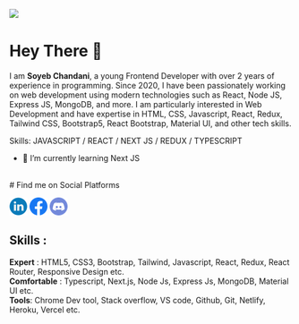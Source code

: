 ![](https://res.cloudinary.com/ddeqqfgaf/image/upload/f_auto,q_auto/atc8imuedbhn9j1x4dwe)

# Hey There 👋
I am **Soyeb Chandani**, a young Frontend Developer with over 2 years of experience in programming. Since 2020, I have been passionately working on web development using modern technologies such as React, Node JS, Express JS, MongoDB, and more. I am particularly interested in Web Development and have expertise in HTML, CSS, Javascript, React, Redux, Tailwind CSS, Bootstrap5, React Bootstrap, Material UI, and other tech skills.

Skills: JAVASCRIPT / REACT / NEXT JS / REDUX / TYPESCRIPT

- 🌱 I’m currently learning Next JS

<br/>
# Find me on Social Platforms

[![Linkedin](https://raw.githubusercontent.com/saadh393/saadh393/main/images/linkedin.png "Linkedin")](https://www.linkedin.com/in/soyeba3/ "Linkedin") [![Facebook](https://raw.githubusercontent.com/saadh393/saadh393/main/images/fb.png "Facebook")](http://facebook.com/soyeba3 "Facebook") [![Discord](https://raw.githubusercontent.com/saadh393/saadh393/main/images/discord.png "Discord")](https://discordapp.com/users/soyeba3 "Discord") 

## Skills : 
**Expert** : HTML5, CSS3, Bootstrap, Tailwind, Javascript, React, Redux, React
Router, Responsive Design etc. 
<br />
**Comfortable** : Typescript, Next.js, Node Js, Express Js, MongoDB, Material UI etc.
<br />
**Tools**: Chrome Dev tool, Stack overflow, VS code, Github, Git, Netlify, Heroku, Vercel etc.


